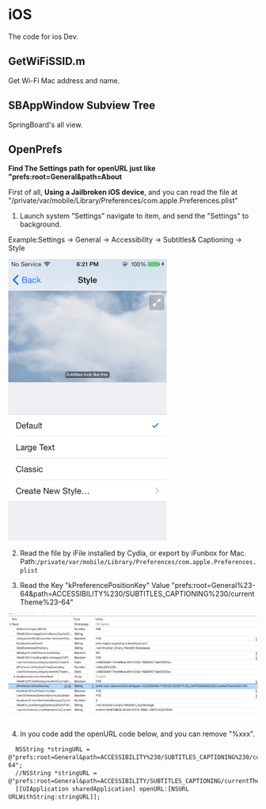 # iOS
The code for ios Dev.

## GetWiFiSSID.m
Get Wi-Fi Mac address and name.


## SBAppWindow Subview Tree
SpringBoard's all view.


## OpenPrefs
**Find The Settings path for openURL just like "prefs:root=General&path=About**

First of all, **Using a Jailbroken iOS device**, and you can read the file at "/private/var/mobile/Library/Preferences/com.apple.Preferences.plist"

 1. Launch system "Settings" navigate to item, and send the "Settings" to background.
 
Example:Settings -> General -> Accessibility -> Subtitles& Captioning -> Style
 
![iOS](OpenPrefs/ScreenShotOfStyle.PNG)
 
 2. Read the file by iFile installed by Cydia, or export by iFunbox for Mac.
 Path:`/private/var/mobile/Library/Preferences/com.apple.Preferences.plist`
 
 3. Read the 
 Key "kPreferencePositionKey"
 Value "prefs:root=General%23-64&path=ACCESSIBILITY%230/SUBTITLES_CAPTIONING%230/currentTheme%23-64"
  
![iOS](OpenPrefs/kPreferencePositionKey.png)

 4. In you code add the openURL code below, and you can remove "%xxx".

 ```objc
   NSString *stringURL = @"prefs:root=General&path=ACCESSIBILITY%230/SUBTITLES_CAPTIONING%230/currentTheme%23-64";
   //NSString *stringURL = @"prefs:root=General&path=ACCESSIBILITY/SUBTITLES_CAPTIONING/currentTheme";
   [[UIApplication sharedApplication] openURL:[NSURL URLWithString:stringURL]];
 ```
